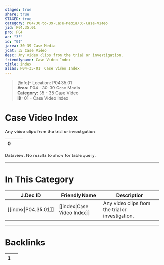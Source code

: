 ```yaml
---  
staged: true  
share: true  
STAGED: true  
category: P04/30-to-39-Case-Media/35-Case-Video  
jid: P04.35.01  
pro: P04  
ac: "35"  
id: "01"  
jarea: 30-39 Case Media  
jcat: 35 Case Video  
desc: Any video clips from the trial or investigation.  
friendlyname: Case Video Index  
title: index  
alias: P04-35-01, Case Video Index  
---  
```

  
>[!info]- Location: P04.35.01  
>**Area:** P04 - 30-39 Case Media  
>**Category:** 35 - 35 Case Video  
>**ID:** 01 - Case Video Index  
  
# Case Video Index  
  
Any video clips from the trial or investigation  
  
   
<div><table class="dataview table-view-table"><thead class="table-view-thead"><tr class="table-view-tr-header"><th class="table-view-th"><span></span><span class="dataview small-text">0</span></th><th class="table-view-th"><span></span></th><th class="table-view-th"><span></span></th></tr></thead><tbody class="table-view-tbody"></tbody></table><div class="dataview dataview-error-box"><p class="dataview dataview-error-message">Dataview: No results to show for table query.</p></div></div>  
  
---  
# In This Category  
  
| J.Dec ID                                                                                 | Friendly Name                                                                                   | Description                                      |  
| ---------------------------------------------------------------------------------------- | ----------------------------------------------------------------------------------------------- | ------------------------------------------------ |  
| [[index\|P04.35.01]] | [[index\|Case Video Index]] | Any video clips from the trial or investigation. |  
  
  
---  
# Backlinks  
<div><table class="dataview table-view-table"><thead class="table-view-thead"><tr class="table-view-tr-header"><th class="table-view-th"><span></span><span class="dataview small-text">1</span></th><th class="table-view-th"><span></span></th></tr></thead><tbody class="table-view-tbody"></tbody></table></div>